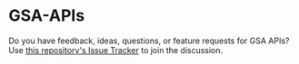 GSA-APIs
========

Do you have feedback, ideas, questions, or feature requests for GSA APIs?  Use [this repository's Issue Tracker](https://github.com/GSA/GSA-APIs/issues) to join the discussion.
